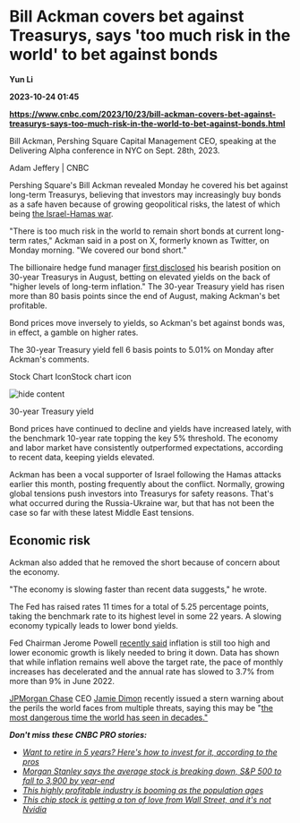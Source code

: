 # Bill Ackman covers bet against Treasurys, says 'too much risk in the world' to bet against bonds
**Yun Li**

**2023-10-24 01:45**

**https://www.cnbc.com/2023/10/23/bill-ackman-covers-bet-against-treasurys-says-too-much-risk-in-the-world-to-bet-against-bonds.html**

Bill Ackman, Pershing Square Capital Management CEO, speaking at the Delivering Alpha conference in NYC on Sept. 28th, 2023.

Adam Jeffery | CNBC

Pershing Square's Bill Ackman revealed Monday he covered his bet against long-term Treasurys, believing that investors may increasingly buy bonds as a safe haven because of growing geopolitical risks, the latest of which being [the Israel-Hamas war](https://www.cnbc.com/2023/10/23/israel-hamas-war-updates-and-latest-news-on-gaza-conflict.html).

"There is too much risk in the world to remain short bonds at current long-term rates," Ackman said in a post on X, formerly known as Twitter, on Monday morning. "We covered our bond short."

The billionaire hedge fund manager [first disclosed](https://www.cnbc.com/2023/08/03/billionaire-investor-bill-ackman-says-hes-shorting-30-year-treasury-bills.html) his bearish position on 30-year Treasurys in August, betting on elevated yields on the back of "higher levels of long-term inflation." The 30-year Treasury yield has risen more than 80 basis points since the end of August, making Ackman's bet profitable.

Bond prices move inversely to yields, so Ackman's bet against bonds was, in effect, a gamble on higher rates.

The 30-year Treasury yield fell 6 basis points to 5.01% on Monday after Ackman's comments.

Stock Chart IconStock chart icon

![hide content](https://static-redesign.cnbcfm.com/dist/a54b41835a8b60db28c2.svg)

30-year Treasury yield

Bond prices have continued to decline and yields have increased lately, with the benchmark 10-year rate topping the key 5% threshold. The economy and labor market have consistently outperformed expectations, according to recent data, keeping yields elevated.

Ackman has been a vocal supporter of Israel following the Hamas attacks earlier this month, posting frequently about the conflict. Normally, growing global tensions push investors into Treasurys for safety reasons. That's what occurred during the Russia-Ukraine war, but that has not been the case so far with these latest Middle East tensions.

Economic risk
-------------

Ackman also added that he removed the short because of concern about the economy.

"The economy is slowing faster than recent data suggests," he wrote.

The Fed has raised rates 11 times for a total of 5.25 percentage points, taking the benchmark rate to its highest level in some 22 years. A slowing economy typically leads to lower bond yields.

Fed Chairman Jerome Powell [recently said](https://www.cnbc.com/2023/10/13/jpmorgan-chase-ceo-jamie-dimon-warns-this-is-the-most-dangerous-time-for-the-world-in-decades.html) inflation is still too high and lower economic growth is likely needed to bring it down. Data has shown that while inflation remains well above the target rate, the pace of monthly increases has decelerated and the annual rate has slowed to 3.7% from more than 9% in June 2022.

[JPMorgan Chase](https://www.cnbc.com/quotes/JPM/) CEO [Jamie Dimon](https://www.cnbc.com/jamie-dimon/) recently issued a stern warning about the perils the world faces from multiple threats, saying this may be "[the most dangerous time the world has seen in decades."](https://www.cnbc.com/2023/10/13/jpmorgan-chase-ceo-jamie-dimon-warns-this-is-the-most-dangerous-time-for-the-world-in-decades.html)

_**Don't miss these CNBC PRO stories:**_

*   [_Want to retire in 5 years? Here's how to invest for it, according to the pros_](https://www.cnbc.com/2023/10/16/want-to-retire-in-5-years-heres-how-to-invest-for-it-according-to-the-pros.html)
*   [_Morgan Stanley says the average stock is breaking down, S&P 500 to fall to 3,900 by year-end_](https://www.cnbc.com/2023/10/16/morgan-stanley-says-the-average-stock-is-breaking-down-sp-500-to-fall-to-3900-by-year-end-.html)
*   [_This highly profitable industry is booming as the population ages_](https://www.cnbc.com/2023/10/15/this-highly-profitable-industry-is-booming-as-the-population-ages.html)
*   [_This chip stock is getting a ton of love from Wall Street, and it's not Nvidia_](https://www.cnbc.com/2023/10/20/the-chip-stock-is-getting-a-ton-of-love-from-wall-street-and-its-not-nvidia.html)